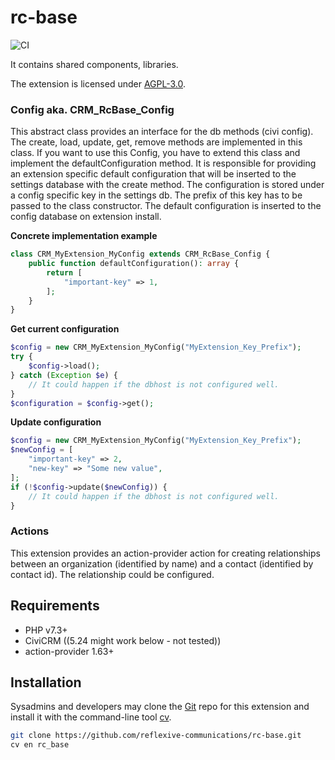 # rc-base

![CI](https://github.com/reflexive-communications/rc-base/workflows/CI/badge.svg)

It contains shared components, libraries.

The extension is licensed under [AGPL-3.0](LICENSE.txt).

### Config aka. CRM\_RcBase\_Config

This abstract class provides an interface for the db methods (civi config). The create, load, update, get, remove methods are implemented in this class. If you want to use this Config, you have to extend this class and implement the defaultConfiguration method. It is responsible for providing an extension specific default configuration that will be inserted to the settings database with the create method. The configuration is stored under a config specific key in the settings db. The prefix of this key has to be passed to the class constructor. The default configuration is inserted to the config database on extension install.

**Concrete implementation example**

```php
class CRM_MyExtension_MyConfig extends CRM_RcBase_Config {
    public function defaultConfiguration(): array {
        return [
            "important-key" => 1,
        ];
    }
}
```

**Get current configuration**

```php
$config = new CRM_MyExtension_MyConfig("MyExtension_Key_Prefix");
try {
    $config->load();
} catch (Exception $e) {
    // It could happen if the dbhost is not configured well.
}
$configuration = $config->get();
```

**Update configuration**

```php
$config = new CRM_MyExtension_MyConfig("MyExtension_Key_Prefix");
$newConfig = [
    "important-key" => 2,
    "new-key" => "Some new value",
];
if (!$config->update($newConfig)) {
    // It could happen if the dbhost is not configured well.
}
```

### Actions

This extension provides an action-provider action for creating relationships between an organization (identified by name) and a contact (identified by contact id). The relationship could be configured.

## Requirements

* PHP v7.3+
* CiviCRM ((5.24 might work below - not tested))
* action-provider 1.63+

## Installation

Sysadmins and developers may clone the [Git](https://en.wikipedia.org/wiki/Git) repo for this extension and
install it with the command-line tool [cv](https://github.com/civicrm/cv).

```bash
git clone https://github.com/reflexive-communications/rc-base.git
cv en rc_base
```
